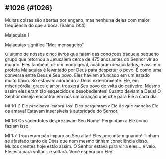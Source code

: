 ## #1026 {#1026}

Muitas coisas são abertas por engano, mas nenhuma delas com maior freqüência do que a boca. (Salmo 19:4)

Malaquias 1

Malaquias significa &quot;Meu mensageiro&quot;

O último de nossos cinco livros que falam das condições daquele pequeno grupo que retornou a Jerusalém cerca de 475 anos antes do Senhor vir ao mundo. Eles também, de um modo geral, acabaram descuidados, e assim o profeta Malaquias é levantado por Deus para despertar o povo. É como uma conversa entre Deus e Seu povo. Eles haviam afundado em um estado muito baixo. Só estavam adorando a Deus exteriormente. Ele, em misericórdia, graça e amor, trouxera Seu povo de volta do cativeiro. Mesmo assim eles eram tão esquecidos e desobedientes! Quanto deviam a Deus! O Senhor deseja encontrar em nós um coração que olhe para Ele a cada dia.

Ml 1:1-2 Ele precisava lembrá-los! Eles perguntam a Ele de que maneira Ele os amava! Estavam insensíveis à autoridade do Senhor.

Ml 1:6 Os sacerdotes desprezavam Seu Nome! Perguntam a Ele como faziam isso.

Ml 1:7 Trouxeram pão impuro ao Seu altar! Eles perguntam quando! Tinham se afastado tanto de Deus que nem mesmo tinham consciência disso. Muitos crentes hoje estão assim. O Senhor estava para vir a eles... e veio. Ele está para voltar... e voltará. Você espera por Ele?